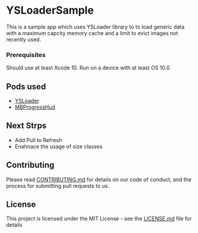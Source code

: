# YSLoaderSample

This is a sample app which uses YSLoader library to to load generic data with a maximum capcity memory cache and a limit to evict images not recently used.

### Prerequisites

Should use at least Xcode 10.
Run on a device with at least OS 10.0

## Pods used

* [YSLoader](https://github.com/ysadiq/YSLoader/tree/master)
* [MBProgressHud](https://github.com/jdg/MBProgressHUD)

## Next Strps

* Add Pull to Refresh
* Enahnace the usage of size classes

## Contributing

Please read [CONTRIBUTING.md](https://gist.github.com/PurpleBooth/b24679402957c63ec426) for details on our code of conduct, and the process for submitting pull requests to us.

## License

This project is licensed under the MIT License - see the [LICENSE.md](LICENSE.md) file for details

